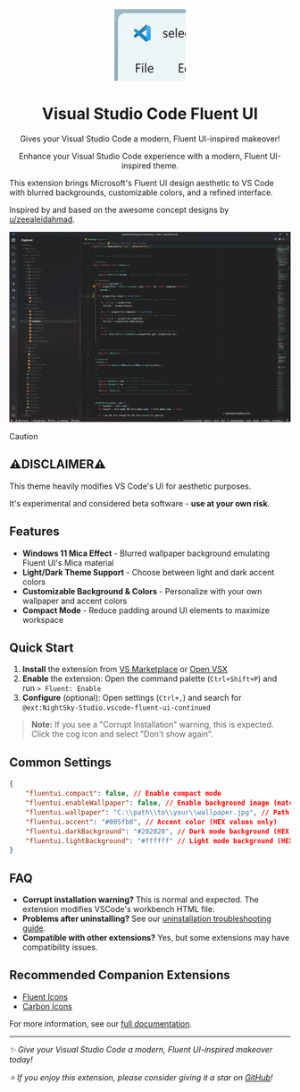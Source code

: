 <div align="center">
  <img
    src="https://raw.githubusercontent.com/Night-Star04/vscode-fluent-ui/refs/heads/main/images/icon.png"
    width="128"
  />
  <h1>Visual Studio Code Fluent UI</h1>
  <p>Gives your Visual Studio Code a modern, Fluent UI-inspired makeover!</p>
  <p>
    Enhance your Visual Studio Code experience with a modern, Fluent UI-inspired theme.
  </p>
</div>

This extension brings Microsoft's Fluent UI design aesthetic to VS Code with blurred backgrounds,
customizable colors, and a refined interface.

Inspired by and based on the awesome concept designs by
[u/zeealeidahmad](https://www.reddit.com/r/Windows11/comments/orbgzl/visual_studio_vs_code_and_github_desktop_with/).

<div align="center">
  <img
    src="https://raw.githubusercontent.com/Night-Star04/vscode-fluent-ui/refs/heads/main/images/vscode-sample-wp-content.png"
    alt="Preview"
  />
</div>

> [!CAUTION]
>
> ## ⚠️DISCLAIMER⚠️
>
> This theme heavily modifies VS Code's UI for aesthetic purposes.
>
> It's experimental and considered beta software - **use at your own risk**.

## Features

- **Windows 11 Mica Effect** - Blurred wallpaper background emulating Fluent UI's Mica material
- **Light/Dark Theme Support** - Choose between light and dark accent colors
- **Customizable Background & Colors** - Personalize with your own wallpaper and accent colors
- **Compact Mode** - Reduce padding around UI elements to maximize workspace

## Quick Start

1. **Install** the extension from
   [VS Marketplace](https://marketplace.visualstudio.com/items?itemName=NightSky-Studio.vscode-fluent-ui-continued)
   or [Open VSX](https://open-vsx.org/extension/NightSky-Studio/vscode-fluent-ui-continued)
2. **Enable** the extension: Open the command palette (`Ctrl+Shift+P`) and run `> Fluent: Enable`
3. **Configure** (optional): Open settings (`Ctrl+,`) and search for
   `@ext:NightSky-Studio.vscode-fluent-ui-continued`

> **Note:** If you see a "Corrupt Installation" warning, this is expected. Click the cog icon and
> select "Don't show again".

## Common Settings

```json
{
    "fluentui.compact": false, // Enable compact mode
    "fluentui.enableWallpaper": false, // Enable background image (matching "fluentui.wallpaper" setting)
    "fluentui.wallpaper": "C:\\path\\to\\your\\wallpaper.jpg", // Path to your wallpaper (absolute path)
    "fluentui.accent": "#005fb8", // Accent color (HEX values only)
    "fluentui.darkBackground": "#202020", // Dark mode background (HEX values only)
    "fluentui.lightBackground": "#ffffff" // Light mode background (HEX values only)
}
```

## FAQ

- **Corrupt installation warning?** This is normal and expected. The extension modifies VSCode's
  workbench HTML file.
- **Problems after uninstalling?** See our
  [uninstallation troubleshooting guide](https://github.com/Night-Star04/vscode-fluent-ui/blob/main/TROUBLESHOOTING.md#uninstallation).
- **Compatible with other extensions?** Yes, but some extensions may have compatibility issues.

## Recommended Companion Extensions

- [Fluent Icons](https://marketplace.visualstudio.com/items?itemName=miguelsolorio.fluent-icons)
- [Carbon Icons](https://marketplace.visualstudio.com/items?itemName=antfu.icons-carbon)

For more information, see our
[full documentation](https://github.com/Night-Star04/vscode-fluent-ui).

---

_✨ Give your Visual Studio Code a modern, Fluent UI-inspired makeover today!_

_⭐ If you enjoy this extension, please consider giving it a star on
[GitHub](https://github.com/Night-Star04/vscode-fluent-ui)!_
